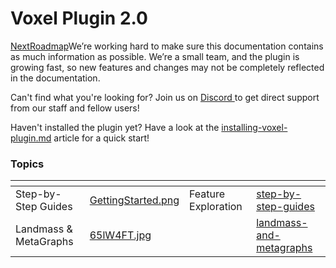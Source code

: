 # Voxel Plugin 2.0

[NextRoadmap](https://app.gitbook.com/o/-MdRQvWyK5tfuQQBviZY/s/ide1SnIoj3m0QgN4nzs9/\~/changes/KDvRNabPHfoo5NrYRkMm/voxel-plugin-2.0/roadmap)We’re working hard to make sure this documentation contains as much information as possible. We’re a small team, and the plugin is growing fast, so new features and changes may not be completely reflected in the documentation.

Can't find what you're looking for? Join us on [Discord ](http://discord.voxelplugin.com/)to get direct support from our staff and fellow users!

Haven't installed the plugin yet? Have a look at the [installing-voxel-plugin.md](getting-started/installing-voxel-plugin.md "mention") article for a quick start!

### Topics

<table data-card-size="large" data-view="cards"><thead><tr><th></th><th data-hidden data-card-cover data-type="files"></th><th data-hidden></th><th data-hidden data-card-target data-type="content-ref"></th></tr></thead><tbody><tr><td>Step-by-Step Guides</td><td><a href=".gitbook/assets/GettingStarted.png">GettingStarted.png</a></td><td>Feature Exploration</td><td><a href="getting-started/step-by-step-guides/">step-by-step-guides</a></td></tr><tr><td>Landmass &#x26; MetaGraphs</td><td><a href=".gitbook/assets/65lW4FT.jpg">65lW4FT.jpg</a></td><td></td><td><a href="landmass-and-metagraphs/">landmass-and-metagraphs</a></td></tr></tbody></table>
